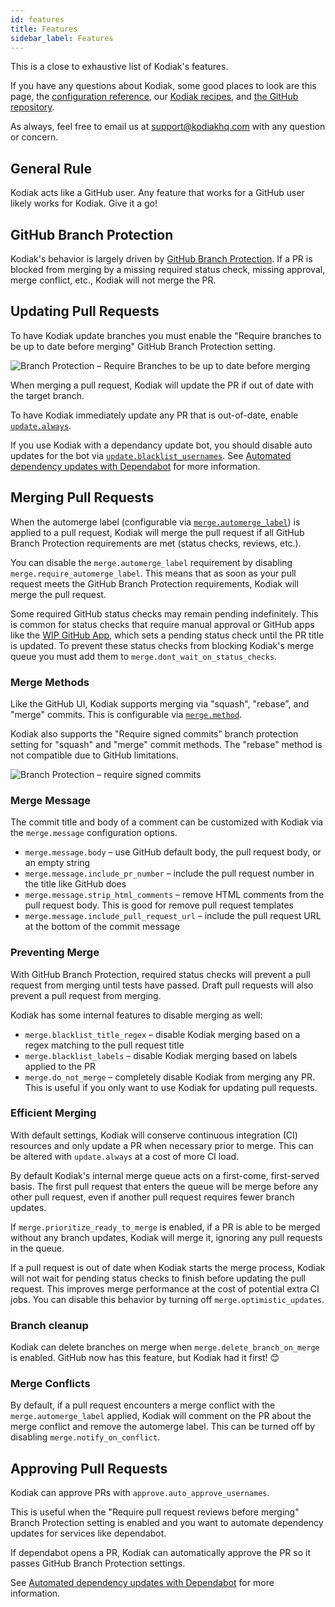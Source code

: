 ```yaml
---
id: features
title: Features
sidebar_label: Features
---
```


This is a close to exhaustive list of Kodiak's features.

If you have any questions about Kodiak, some good places to look are this page, the [configuration reference](config-reference.md), our [Kodiak recipes](recipes.md), and [the GitHub repository](https://github.com/chdsbd/kodiak).

As always, feel free to email us at support@kodiakhq.com with any question or concern.

## General Rule

Kodiak acts like a GitHub user. Any feature that works for a GitHub user likely works for Kodiak. Give it a go!

## GitHub Branch Protection

Kodiak's behavior is largely driven by [GitHub Branch Protection](https://help.github.com/en/github/administering-a-repository/configuring-protected-branches). If a PR is blocked from merging by a missing required status check, missing approval, merge conflict, etc., Kodiak will not merge the PR.

## Updating Pull Requests

To have Kodiak update branches you must enable the "Require branches to be up to date before merging" GitHub Branch Protection setting.

![Branch Protection – Require Branches to be up to date before merging](/img/branch-protection-require-branches-up-to-date.png)

<!-- https://help.github.com/en/github/administering-a-repository/enabling-required-status-checks -->

When merging a pull request, Kodiak will update the PR if out of date with the target branch.

To have Kodiak immediately update any PR that is out-of-date, enable [`update.always`](https://kodiakhq.com/docs/config-reference#updatealways).

If you use Kodiak with a dependancy update bot, you should disable auto updates for the bot via [`update.blacklist_usernames`](config-reference.md#updateblacklist_usernames). See [Automated dependency updates with Dependabot](recipes.md#automated-dependency-updates-with-dependabot) for more information.

## Merging Pull Requests

When the automerge label (configurable via [`merge.automerge_label`](https://kodiakhq.com/docs/config-reference#mergeautomerge_label)) is applied to a pull request, Kodiak will merge the pull request if all GitHub Branch Protection requirements are met (status checks, reviews, etc.).

You can disable the `merge.automerge_label` requirement by disabling `merge.require_automerge_label`. This means that as soon as your pull request meets the GitHub Branch Protection requirements, Kodiak will merge the pull request.

Some required GitHub status checks may remain pending indefinitely. This is common for status checks that require manual approval or GitHub apps like the [WIP GitHub App](https://github.com/wip/app), which sets a pending status check until the PR title is updated.
To prevent these status checks from blocking Kodiak's merge queue you must add them to `merge.dont_wait_on_status_checks`.

<!-- TODO: Link up all these config references -->

### Merge Methods

Like the GitHub UI, Kodiak supports merging via "squash", "rebase", and "merge" commits. This is configurable via [`merge.method`](https://kodiakhq.com/docs/config-reference#mergemethod).

Kodiak also supports the "Require signed commits" branch protection setting for "squash" and "merge" commit methods. The "rebase" method is not compatible due to GitHub limitations.

![Branch Protection – require signed commits](/img/branch-protection-require-signed-commits.png)

### Merge Message

The commit title and body of a comment can be customized with Kodiak via the `merge.message` configuration options.

- `merge.message.body` – use GitHub default body, the pull request body, or an empty string
- `merge.message.include_pr_number` – include the pull request number in the title like GitHub does
- `merge.message.strip_html_comments` – remove HTML comments from the pull request body. This is good for remove pull request templates
- `merge.message.include_pull_request_url` – include the pull request URL at the bottom of the commit message

### Preventing Merge

With GitHub Branch Protection, required status checks will prevent a pull request from merging until tests have passed. Draft pull requests will also prevent a pull request from merging.

Kodiak has some internal features to disable merging as well:

- `merge.blacklist_title_regex` – disable Kodiak merging based on a regex matching to the pull request title
- `merge.blacklist_labels` – disable Kodiak merging based on labels applied to the PR
- `merge.do_not_merge` – completely disable Kodiak from merging any PR. This is useful if you only want to use Kodiak for updating pull requests.

### Efficient Merging

With default settings, Kodiak will conserve continuous integration (CI) resources and only update a PR when necessary prior to merge. This can be altered with `update.always` at a cost of more CI load.

By default Kodiak's internal merge queue acts on a first-come, first-served basis. The first pull request that enters the queue will be merge before any other pull request, even if another pull request requires fewer branch updates.

If `merge.prioritize_ready_to_merge` is enabled, if a PR is able to be merged without any branch updates, Kodiak will merge it, ignoring any pull requests in the queue.

If a pull request is out of date when Kodiak starts the merge process, Kodiak will not wait for pending status checks to finish before updating the pull request. This improves merge performance at the cost of potential extra CI jobs. You can disable this behavior by turning off `merge.optimistic_updates`.

### Branch cleanup

Kodiak can delete branches on merge when `merge.delete_branch_on_merge` is enabled. GitHub now has this feature, but Kodiak had it first! 😊

### Merge Conflicts

By default, if a pull request encounters a merge conflict with the `merge.automerge_label` applied, Kodiak will comment on the PR about the merge conflict and remove the automerge label. This can be turned off by disabling `merge.notify_on_conflict`.

## Approving Pull Requests

Kodiak can approve PRs with `approve.auto_approve_usernames`.

This is useful when the "Require pull request reviews before merging" Branch Protection setting is enabled and you want to automate dependency updates for services like dependabot.

If dependabot opens a PR, Kodiak can automatically approve the PR so it passes GitHub Branch Protection settings.

See [Automated dependency updates with Dependabot](recipes.md#automated-dependency-updates-with-dependabot) for more information.
